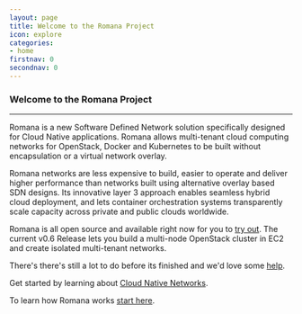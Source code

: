```yaml
---
layout: page
title: Welcome to the Romana Project
icon: explore
categories:
- home
firstnav: 0
secondnav: 0
---
```


### Welcome to the Romana Project

---

Romana is a new Software Defined Network solution specifically designed for Cloud Native applications. Romana allows multi-tenant cloud computing networks for OpenStack, Docker and Kubernetes to be built without encapsulation or a virtual network overlay. 

Romana networks are less expensive to build, easier to operate and deliver higher performance than networks built using alternative overlay based SDN designs. Its innovative layer 3 approach enables seamless hybrid cloud deployment, and lets container orchestration systems transparently scale capacity across private and public clouds worldwide.

Romana is all open source and available right now for you to [try out](/try_romana/openstack/). The current v0.6 Release lets you build a multi-node OpenStack cluster in EC2 and create isolated multi-tenant networks. 

There's there's still a lot to do before its finished and we'd love some [help](/code/).

Get started by learning about [Cloud Native Networks](/cloud/cloud_native_networks/).

To learn how Romana works [start here](/how/romana_basics/).
